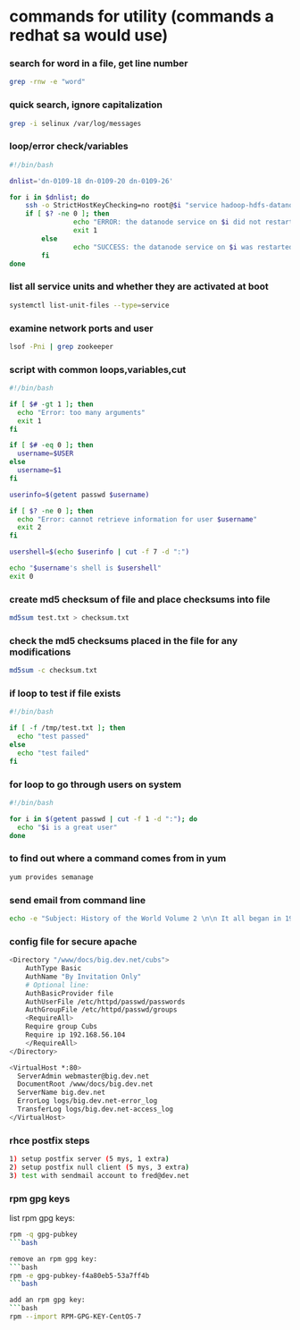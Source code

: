 # commands for utility (commands a redhat sa would use)

### search for word in a file, get line number
```bash
grep -rnw -e "word"
```

### quick search, ignore capitalization
```bash
grep -i selinux /var/log/messages
```

### loop/error check/variables
```bash
#!/bin/bash

dnlist='dn-0109-18 dn-0109-20 dn-0109-26'

for i in $dnlist; do
	ssh -o StrictHostKeyChecking=no root@$i "service hadoop-hdfs-datanode restart"
	if [ $? -ne 0 ]; then
                echo "ERROR: the datanode service on $i did not restart"
                exit 1
        else
                echo "SUCCESS: the datanode service on $i was restarted"
        fi
done
```

### list all service units and whether they are activated at boot
```bash
systemctl list-unit-files --type=service
```

### examine network ports and user
```bash
lsof -Pni | grep zookeeper
```

### script with common loops,variables,cut
```bash
#!/bin/bash

if [ $# -gt 1 ]; then
  echo "Error: too many arguments"
  exit 1
fi

if [ $# -eq 0 ]; then
  username=$USER
else
  username=$1
fi

userinfo=$(getent passwd $username)

if [ $? -ne 0 ]; then
  echo "Error: cannot retrieve information for user $username"
  exit 2
fi

usershell=$(echo $userinfo | cut -f 7 -d ":")

echo "$username's shell is $usershell"
exit 0
```

### create md5 checksum of file and place checksums into file
```bash
md5sum test.txt > checksum.txt
```

### check the md5 checksums placed in the file for any modifications
```bash
md5sum -c checksum.txt
```

### if loop to test if file exists
```bash
#!/bin/bash

if [ -f /tmp/test.txt ]; then
  echo "test passed"
else
  echo "test failed"
fi
```

### for loop to go through users on system
```bash
#!/bin/bash

for i in $(getent passwd | cut -f 1 -d ":"); do
  echo "$i is a great user"
done
```

### to find out where a command comes from in yum
```bash
yum provides semanage
```

### send email from command line
```bash
echo -e "Subject: History of the World Volume 2 \n\n It all began in 1997." | sendmail -v root@localhost
```

### config file for secure apache
```bash
<Directory "/www/docs/big.dev.net/cubs">
    AuthType Basic
    AuthName "By Invitation Only"
    # Optional line:
    AuthBasicProvider file
    AuthUserFile /etc/httpd/passwd/passwords
    AuthGroupFile /etc/httpd/passwd/groups
    <RequireAll>
    Require group Cubs
    Require ip 192.168.56.104
    </RequireAll>
</Directory>

<VirtualHost *:80>
  ServerAdmin webmaster@big.dev.net
  DocumentRoot /www/docs/big.dev.net
  ServerName big.dev.net
  ErrorLog logs/big.dev.net-error_log
  TransferLog logs/big.dev.net-access_log
</VirtualHost>
```

### rhce postfix steps
```bash
1) setup postfix server (5 mys, 1 extra)
2) setup postfix null client (5 mys, 3 extra)
3) test with sendmail account to fred@dev.net
```

### rpm gpg keys
list rpm gpg keys:
```bash
rpm -q gpg-pubkey
```bash

remove an rpm gpg key:
```bash
rpm -e gpg-pubkey-f4a80eb5-53a7ff4b
```bash

add an rpm gpg key:
```bash
rpm --import RPM-GPG-KEY-CentOS-7
```
